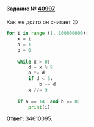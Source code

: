 #### Задание № [40997](https://inf-ege.sdamgia.ru/problem?id=40997)

Как же долго он считает 😡

```python
for i in range (1, 100000000):
    x = i
    a = 1
    b = 0
    
    while x > 0:
        d = x % 9
        a *= d
        if d < 5:
            b += d
        x //= 9
        
    if a == 14  and b == 8:
        print(i)
```
**Ответ:** 34610095.
